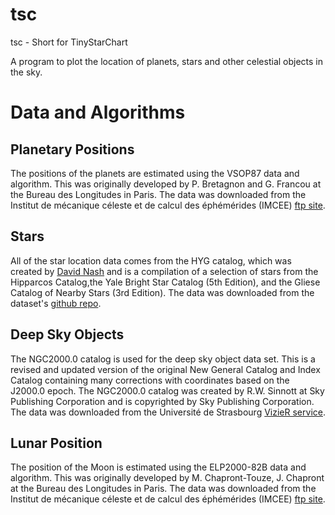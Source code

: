 tsc
=============

tsc - Short for TinyStarChart

A program to plot the location of planets, stars and other celestial objects in the sky.

# Data and Algorithms

## Planetary Positions

The positions of the planets are estimated using the VSOP87 data and algorithm. 
This was originally developed by P. Bretagnon and G. Francou at the Bureau des 
Longitudes in Paris. The data was downloaded from the  Institut de mécanique 
céleste et de calcul des éphémérides (IMCEE) 
[ftp site](ftp://ftp.imcce.fr/pub/ephem/planets/vsop87/).

## Stars

All of the star location data comes from the HYG catalog, which was created by 
[David Nash](http://www.astronexus.com/) and is a compilation of a selection of 
stars from  the Hipparcos Catalog,the Yale Bright Star Catalog (5th Edition), 
and the Gliese Catalog of Nearby Stars (3rd Edition). The data was downloaded 
from the dataset's [github repo](https://github.com/astronexus/HYG-Database).

## Deep Sky Objects

The NGC2000.0 catalog is used for the deep sky object data set. This is a 
revised and updated version of the original New General Catalog and Index 
Catalog containing many corrections with coordinates based on the J2000.0 epoch. 
The NGC2000.0 catalog was created by R.W. Sinnott at Sky Publishing Corporation 
and is copyrighted by Sky Publishing Corporation. The data was downloaded from 
the Université de Strasbourg 
[VizieR service](ftp://cdsarc.u-strasbg.fr/cats/VII/118/).

## Lunar Position
The position of the Moon is estimated using the ELP2000-82B data and algorithm.
This was originally developed by M. Chapront-Touze, J. Chapront at the Bureau 
des Longitudes in Paris. The data was downloaded from the Institut de mécanique 
céleste et de calcul des éphémérides (IMCEE) 
[ftp site](ftp://ftp.imcce.fr/pub/ephem/moon/elp82b/).

